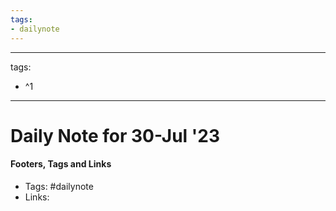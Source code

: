 ```yaml
---
tags:
- dailynote
---
```


---
tags:
- ^1
---


# Daily Note for 30-Jul '23



#### Footers, Tags and Links
- Tags: #dailynote 
- Links: 

[^1]: